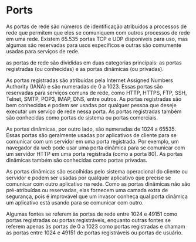 # Ports

As portas de rede são números de identificação atribuídos a processos de rede que permitem que eles se comuniquem com outros processos de rede em uma rede. Existem 65.535 portas TCP e UDP disponíveis para uso, mas algumas são reservadas para usos específicos e outras são comumente usadas para serviços de rede.

as portas de rede são divididas em duas categorias principais: as portas registradas (ou conhecidas) e as portas dinâmicas (ou privadas).

As portas registradas são atribuídas pela Internet Assigned Numbers Authority (IANA) e são numeradas de 0 a 1023. Essas portas são reservadas para serviços comuns de rede, como HTTP, HTTPS, FTP, SSH, Telnet, SMTP, POP3, IMAP, DNS, entre outros. As portas registradas são bem conhecidas e podem ser usadas por qualquer pessoa que deseje executar um serviço de rede nessa porta. As portas registradas também são conhecidas como portas de sistema ou portas comerciais.

As portas dinâmicas, por outro lado, são numeradas de 1024 a 65535. Essas portas são geralmente usadas por aplicativos de cliente para se comunicar com um servidor em uma porta registrada. Por exemplo, um navegador da web pode usar uma porta dinâmica para se comunicar com um servidor HTTP em uma porta registrada (como a porta 80). As portas dinâmicas também são conhecidas como portas privadas.

As portas dinâmicas são escolhidas pelo sistema operacional do cliente ou servidor e podem ser usadas por qualquer aplicativo que precise se comunicar com outro aplicativo na rede. Como as portas dinâmicas não são pré-atribuídas ou reservadas, elas fornecem uma camada extra de segurança, pois é improvável que um invasor conheça qual porta dinâmica um aplicativo está usando para se comunicar com outro.

Algumas fontes se referem às portas de rede entre 1024 e 49151 como portas registradas ou portas registráveis, enquanto outras fontes se referem apenas às portas de 0 a 1023 como portas registradas e chamam as portas entre 1024 e 49151 de portas registráveis ou portas de usuário.
